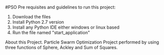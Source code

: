 #PSO
Pre requisites and guidelines to run this project:

  1. Download the files
  2. Install Python 2.7 version
  3. Install any Python IDE either windows or linux based
  4. Run the file named "start_application"
  
About this Project.
Particle Swarm Optimization Project performed by using three functions of Sphere, Ackley and Sum of Squares.

